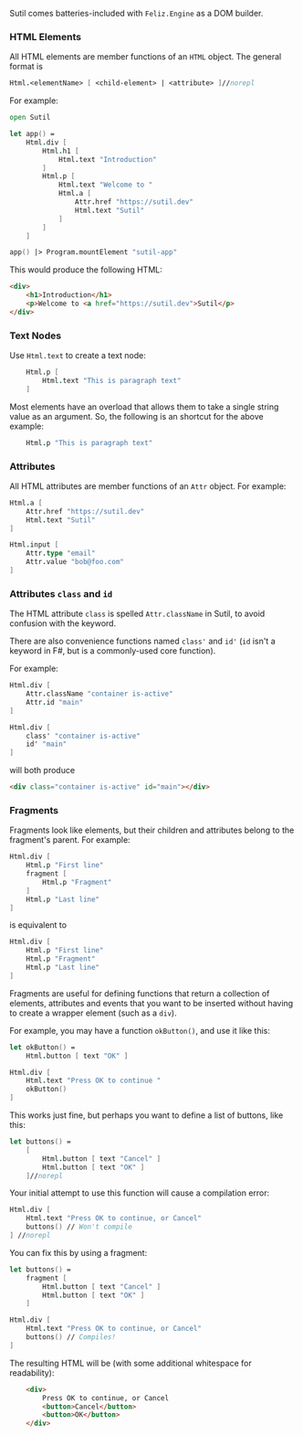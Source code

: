 Sutil comes batteries-included with `Feliz.Engine` as a DOM builder.

### HTML Elements

All HTML elements are member functions of an `HTML` object. The general format is

```fsharp
Html.<elementName> [ <child-element> | <attribute> ]//norepl
```

For example:

```fsharp
open Sutil

let app() =
    Html.div [
        Html.h1 [
            Html.text "Introduction"
        ]
        Html.p [
            Html.text "Welcome to "
            Html.a [
                Attr.href "https://sutil.dev"
                Html.text "Sutil"
            ]
        ]
    ]

app() |> Program.mountElement "sutil-app"
```

This would produce the following HTML:
```html
<div>
    <h1>Introduction</h1>
    <p>Welcome to <a href="https://sutil.dev">Sutil</p>
</div>
```

### Text Nodes

Use `Html.text` to create a text node:

```fsharp
    Html.p [
        Html.text "This is paragraph text"
    ]
```

Most elements have an overload that allows them to take a single string value as an argument. So, the following is
an shortcut for the above example:

```fsharp
    Html.p "This is paragraph text"
```

### Attributes

All HTML attributes are member functions of an `Attr` object. For example:

```fsharp
Html.a [
    Attr.href "https://sutil.dev"
    Html.text "Sutil"
]
```

```fsharp
Html.input [
    Attr.type "email"
    Attr.value "bob@foo.com"
]
```

### Attributes `class` and `id`

The HTML attribute `class` is spelled `Attr.className` in Sutil, to avoid confusion with the keyword.

There are also convenience functions named `class'` and `id'` (`id` isn't a keyword in F#, but is a commonly-used core function).

For example:
```fsharp
Html.div [
    Attr.className "container is-active"
    Attr.id "main"
]
```

```fsharp
Html.div [
    class' "container is-active"
    id' "main"
]
```

will both produce

```html
<div class="container is-active" id="main"></div>
```

### Fragments

Fragments look like elements, but their children and attributes belong to the fragment's parent. For example:

```fsharp
Html.div [
    Html.p "First line"
    fragment [
        Html.p "Fragment"
    ]
    Html.p "Last line"
]
```

is equivalent to

```fsharp
Html.div [
    Html.p "First line"
    Html.p "Fragment"
    Html.p "Last line"
]
```

Fragments are useful for defining functions that return a collection of elements, attributes and events that you want to be inserted without having to create a wrapper element (such as a `div`).

For example, you may have a function `okButton()`, and use it like this:

```fsharp
let okButton() =
    Html.button [ text "OK" ]

Html.div [
    Html.text "Press OK to continue "
    okButton()
]
```

This works just fine, but perhaps you want to define a list of buttons, like this:

```fsharp
let buttons() =
    [
        Html.button [ text "Cancel" ]
        Html.button [ text "OK" ]
    ]//norepl
```

Your initial attempt to use this function will cause a compilation error:
```fsharp
Html.div [
    Html.text "Press OK to continue, or Cancel"
    buttons() // Won't compile
] //norepl
```

You can fix this by using a fragment:
```fsharp
let buttons() =
    fragment [
        Html.button [ text "Cancel" ]
        Html.button [ text "OK" ]
    ]

Html.div [
    Html.text "Press OK to continue, or Cancel"
    buttons() // Compiles!
]
```

The resulting HTML will be (with some additional whitespace for readability):
```html
    <div>
        Press OK to continue, or Cancel
        <button>Cancel</button>
        <button>OK</button>
    </div>
```
